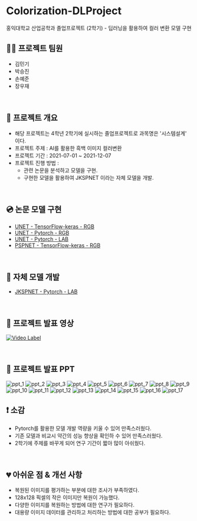 # Colorization-DLProject
홍익대학교 산업공학과 졸업프로젝트 (2학기) - 딥러닝을 활용하여 컬러 변환 모델 구현

## 🧑‍💻 프로젝트 팀원
- 김민기
- 박승진
- 손예준
- 장우재

<br/>

## 📄 프로젝트 개요
- 해당 프로젝트는 4학년 2학기에 실시하는 졸업프로젝트로 과목명은 '시스템설계' 이다.
- 프로젝트 주제 : AI를 활용한 흑백 이미지 컬러변환
- 프로젝트 기간 : 2021-07-01 ~ 2021-12-07
- 프로젝트 진행 방법 : 
    - 관련 논문을 분석하고 모델을 구현.
    - 구현한 모델을 활용하여 JKSPNET 이라는 자체 모델을 개발.

<br/>

## 💿 논문 모델 구현
- [UNET - TensorFlow-keras - RGB](./UNET-TensorFlow/)
- [UNET - Pytorch - RGB](./UNET-Pytorch-RGB/)
- [UNET - Pytorch - LAB](./UNET-Pytorch-LAB/)
- [PSPNET - TensorFlow-keras - RGB](./PSPNET/)

<br/>

## 🔨 자체 모델 개발
- [JKSPNET - Pytorch - LAB](./JKPSNET/)

<br/>

## 🎥 프로젝트 발표 영상
[![Video Label](http://img.youtube.com/vi/-tyhH_AS-o8/0.jpg)](https://youtu.be/-tyhH_AS-o8)

<br/>

## 🎤 프로젝트 발표 PPT
![ppt_1](README_images/ppt/ppt_1.JPG)
![ppt_2](README_images/ppt/ppt_2.JPG)
![ppt_3](README_images/ppt/ppt_3.JPG)
![ppt_4](README_images/ppt/ppt_4.JPG)
![ppt_5](README_images/ppt/ppt_5.JPG)
![ppt_6](README_images/ppt/ppt_6.JPG)
![ppt_7](README_images/ppt/ppt_7.JPG)
![ppt_8](README_images/ppt/ppt_8.JPG)
![ppt_9](README_images/ppt/ppt_9.JPG)
![ppt_10](README_images/ppt/ppt_10.JPG)
![ppt_11](README_images/ppt/ppt_11.JPG)
![ppt_12](README_images/ppt/ppt_12.JPG)
![ppt_13](README_images/ppt/ppt_13.JPG)
![ppt_14](README_images/ppt/ppt_14.JPG)
![ppt_15](README_images/ppt/ppt_15.JPG)
![ppt_16](README_images/ppt/ppt_16.JPG)
![ppt_17](README_images/ppt/ppt_17.JPG)

## ❗ 소감
- Pytorch를 활용한 모델 개발 역량을 키울 수 있어 만족스러웠다.
- 기존 모델과 비교시 약간의 성능 향상을 확인하 수 있어 만족스러웠다.
- 2학기에 주제를 바꾸게 되어 연구 기간이 짧아 많이 아쉬웠다.

<br/>

## 💔 아쉬운 점 & 개선 사항
- 복원된 이미지를 평가하는 부분에 대한 조사가 부족하였다.
- 128x128 픽셀의 작은 이미지만 복원이 가능했다.
- 다양한 이미지를 복원하는 방법에 대한 연구가 필요하다.
- 대용량 이미지 데이터를 관리하고 처리하는 방법에 대한 공부가 필요하다.
